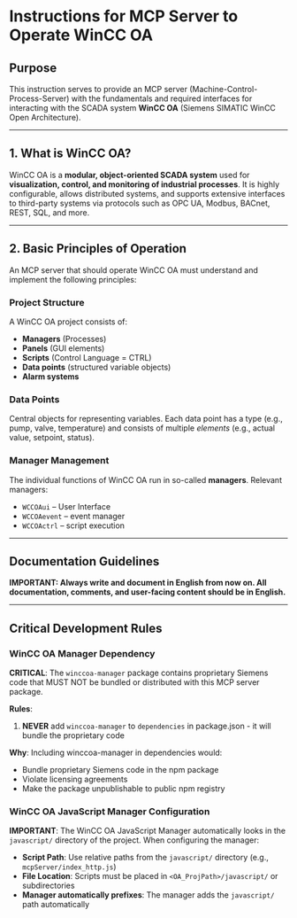 # Instructions for MCP Server to Operate WinCC OA

## Purpose

This instruction serves to provide an MCP server (Machine-Control-Process-Server) with the fundamentals and required interfaces for interacting with the SCADA system **WinCC OA** (Siemens SIMATIC WinCC Open Architecture).

---

## 1. What is WinCC OA?

WinCC OA is a **modular, object-oriented SCADA system** used for **visualization, control, and monitoring of industrial processes**. It is highly configurable, allows distributed systems, and supports extensive interfaces to third-party systems via protocols such as OPC UA, Modbus, BACnet, REST, SQL, and more.

---

## 2. Basic Principles of Operation

An MCP server that should operate WinCC OA must understand and implement the following principles:

### Project Structure

A WinCC OA project consists of:

- **Managers** (Processes)
- **Panels** (GUI elements)
- **Scripts** (Control Language = CTRL)
- **Data points** (structured variable objects)
- **Alarm systems**

### Data Points

Central objects for representing variables. Each data point has a type (e.g., pump, valve, temperature) and consists of multiple *elements* (e.g., actual value, setpoint, status).

### Manager Management

The individual functions of WinCC OA run in so-called **managers**. Relevant managers:

- `WCCOAui` – User Interface
- `WCCOAevent` – event manager
- `WCCOActrl` – script execution


---

## Documentation Guidelines

**IMPORTANT: Always write and document in English from now on. All documentation, comments, and user-facing content should be in English.**

---

## Critical Development Rules

### WinCC OA Manager Dependency

**CRITICAL**: The `winccoa-manager` package contains proprietary Siemens code that MUST NOT be bundled or distributed with this MCP server package.

**Rules**:
1. **NEVER** add `winccoa-manager` to `dependencies` in package.json - it will bundle the proprietary code

**Why**: Including winccoa-manager in dependencies would:
- Bundle proprietary Siemens code in the npm package
- Violate licensing agreements
- Make the package unpublishable to public npm registry

### WinCC OA JavaScript Manager Configuration

**IMPORTANT**: The WinCC OA JavaScript Manager automatically looks in the `javascript/` directory of the project. When configuring the manager:

- **Script Path**: Use relative paths from the `javascript/` directory (e.g., `mcpServer/index_http.js`)
- **File Location**: Scripts must be placed in `<OA_ProjPath>/javascript/` or subdirectories
- **Manager automatically prefixes**: The manager adds the `javascript/` path automatically
